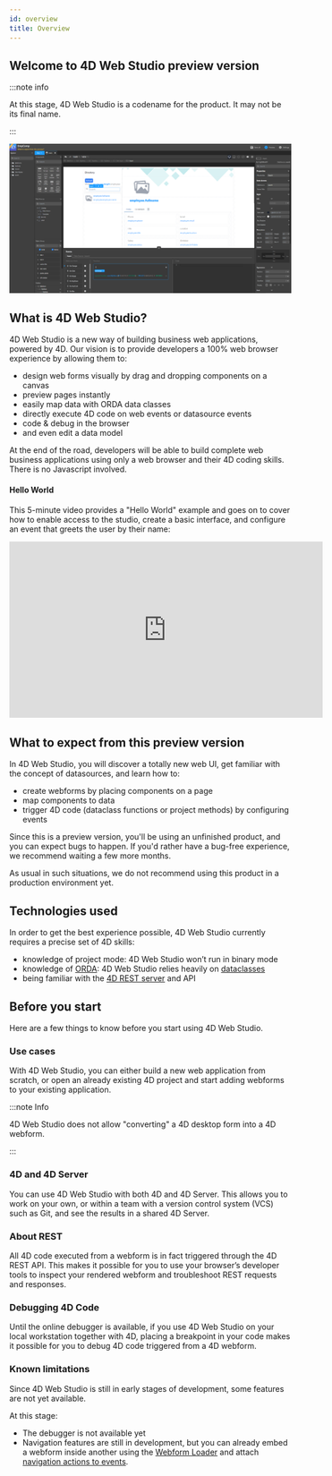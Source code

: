 ```yaml
---
id: overview
title: Overview
---
```


## Welcome to 4D Web Studio preview version

:::note info

 At this stage, 4D Web Studio is a codename for the product. It may not be its final name.

:::

![alt-text](img/web-studio-intro.png)

## What is 4D Web Studio?

4D Web Studio is a new way of building business web applications, powered by 4D. Our vision is to provide developers a 100% web browser experience by allowing them to:

* design web forms visually by drag and dropping components on a canvas
* preview pages instantly
* easily map data with ORDA data classes
* directly execute 4D code on web events or datasource events
* code & debug in the browser
* and even edit a data model

At the end of the road, developers will be able to build complete web business applications using only a web browser and their 4D coding skills. There is no Javascript involved.

#### Hello World

This 5-minute video provides a "Hello World" example and goes on to cover how to enable access to the studio, create a basic interface, and configure an event that greets the user by their name:

<iframe width="560" height="315" src="https://www.youtube.com/embed/GwIdic4OhPQ" title="YouTube video player" frameborder="0" allow="accelerometer; clipboard-write; encrypted-media; gyroscope; picture-in-picture" allowfullscreen></iframe>

## What to expect from this preview version

In 4D Web Studio, you will discover a totally new web UI, get familiar with the concept of datasources, and learn how to:
* create webforms by placing components on a page
* map components to data
* trigger 4D code (dataclass functions or project methods) by configuring events

Since this is a preview version, you'll be using an unfinished product, and you can expect bugs to happen. If you'd rather have a bug-free experience, we recommend waiting a few more months.

As usual in such situations, we do not recommend using this product in a production environment yet.

## Technologies used

In order to get the best experience possible, 4D Web Studio currently requires a precise set of 4D skills:
* knowledge of project mode: 4D Web Studio won’t run in binary mode
* knowledge of [ORDA](https://developer.4d.com/docs/en/ORDA/overview.html): 4D Web Studio relies heavily on [dataclasses](https://developer.4d.com/docs/en/ORDA/dsmapping.html#dataclass)
* being familiar with the [4D REST server](https://developer.4d.com/docs/en/REST/gettingStarted.html) and API

## Before you start

Here are a few things to know before you start using 4D Web Studio.

### Use cases

With 4D Web Studio, you can either build a new web application from scratch, or open an already existing 4D project and start adding webforms to your existing application.

:::note Info

4D Web Studio does not allow "converting" a 4D desktop form into a 4D webform.

:::

### 4D and 4D Server

You can use 4D Web Studio with both 4D and 4D Server. This allows you to work on your own, or within a team with a version control system (VCS) such as Git, and see the results in a shared 4D Server.
### About REST 
All 4D code executed from a webform is in fact triggered through the 4D REST API. This makes it possible for you to use your browser’s developer tools to inspect your rendered webform and troubleshoot REST requests and responses.

### Debugging 4D Code
Until the online debugger is available, if you use 4D Web Studio on your local workstation together with 4D, placing a breakpoint in your code makes it possible for you to debug 4D code triggered from a 4D webform.

### Known limitations

Since 4D Web Studio is still in early stages of development, some features are not yet available.

 At this stage:
* The debugger is not available yet
* Navigation features are still in development, but you can already embed a webform inside another using the [Webform Loader](design-webforms/create-webform.md#component-list) and attach [navigation actions to events](design-webforms/events/events.md#bind-a-navigation-action-to-an-event).
